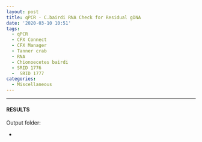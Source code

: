 ```yaml
---
layout: post
title: qPCR - C.bairdi RNA Check for Residual gDNA
date: '2020-03-10 10:51'
tags: 
  - qPCR
  - CFX Connect
  - CFX Manager
  - Tanner crab
  - RNA
  - Chionoecetes bairdi
  - SRID 1776
  -  SRID 1777
categories: 
  - Miscellaneous
---
```




---

#### RESULTS

Output folder:

- []()


